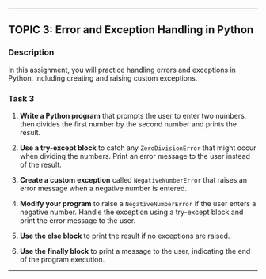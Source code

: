 ---

## TOPIC 3: Error and Exception Handling in Python

### Description

In this assignment, you will practice handling errors and exceptions in Python, including creating and raising custom exceptions.

### Task 3

1. **Write a Python program** that prompts the user to enter two numbers, then divides the first number by the second number and prints the result.

2. **Use a try-except block** to catch any `ZeroDivisionError` that might occur when dividing the numbers. Print an error message to the user instead of the result.

3. **Create a custom exception** called `NegativeNumberError` that raises an error message when a negative number is entered.

4. **Modify your program** to raise a `NegativeNumberError` if the user enters a negative number. Handle the exception using a try-except block and print the error message to the user.

5. **Use the else block** to print the result if no exceptions are raised.

6. **Use the finally block** to print a message to the user, indicating the end of the program execution.

---